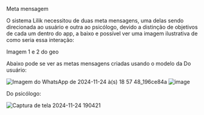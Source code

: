 Meta mensagem 

O sistema Lilik necessitou de duas meta mensagens, uma delas sendo direcionada ao usuário e outra ao psicólogo, devido a distinção de objetivos de cada um dentro do app, a baixo e possível ver uma imagem ilustrativa de como seria essa interação:

Imagem 1 e 2 do geo 

Abaixo pode se ver as metas mensagens criadas usando o modelo da
Do usuário:
           

![Imagem do WhatsApp de 2024-11-24 à(s) 18 57 48_196ce84a](https://github.com/user-attachments/assets/17f38f61-bbb1-407d-823f-3982ba4f1cd2) ![image](https://github.com/user-attachments/assets/17302ae4-7434-4ee3-9b51-302103cb8d2c)

Do psicólogo:


![Captura de tela 2024-11-24 190421](https://github.com/user-attachments/assets/395816f0-c518-4cea-bc34-23c64131239e)



